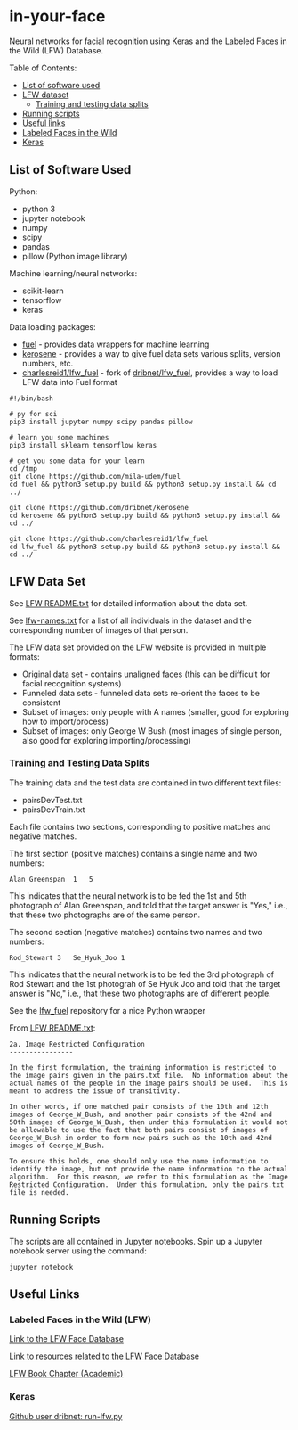 # in-your-face

Neural networks for facial recognition using Keras and the Labeled Faces in the Wild (LFW) Database.

Table of Contents:
* [List of software used](#software)
* [LFW dataset](#lfw)
	* [Training and testing data splits](#training_testing)
* [Running scripts](#running)
* [Useful links](#links)
* [Labeled Faces in the Wild](#lfw)
* [Keras](#keras)



<a name="software"></a>
## List of Software Used

Python:
* python 3
* jupyter notebook
* numpy
* scipy
* pandas
* pillow (Python image library) 

Machine learning/neural networks:
* scikit-learn
* tensorflow
* keras

Data loading packages:
* [fuel](https://github.com/mila-udem/fuel) - provides data wrappers for machine learning
* [kerosene](https://github.com/dribnet/kerosene) - provides a way to give fuel data sets 
	various splits, version numbers, etc.
* [charlesreid1/lfw_fuel](https://github.com/charlesreid1/lfw_fuel) - fork of [dribnet/lfw_fuel](https://github.com/dribnet/lfw_fuel),
	provides a way to load LFW data into Fuel format

```
#!/bin/bash

# py for sci
pip3 install jupyter numpy scipy pandas pillow

# learn you some machines
pip3 install sklearn tensorflow keras

# get you some data for your learn
cd /tmp
git clone https://github.com/mila-udem/fuel 
cd fuel && python3 setup.py build && python3 setup.py install && cd ../

git clone https://github.com/dribnet/kerosene 
cd kerosene && python3 setup.py build && python3 setup.py install && cd ../

git clone https://github.com/charlesreid1/lfw_fuel 
cd lfw_fuel && python3 setup.py build && python3 setup.py install && cd ../
```

<a name="lfw"></a>
## LFW Data Set

See [LFW README.txt](http://vis-www.cs.umass.edu/lfw/README.txt) for detailed information about the data set.

See [lfw-names.txt](http://vis-www.cs.umass.edu/lfw/lfw-names.txt) for a list of all individuals in the dataset and the corresponding number of images of that person.

The LFW data set provided on the LFW website is provided in multiple formats:
* Original data set - contains unaligned faces (this can be difficult for facial recognition systems)
* Funneled data sets - funneled data sets re-orient the faces to be consistent
* Subset of images: only people with A names (smaller, good for exploring how to import/process)
* Subset of images: only George W Bush (most images of single person, also good for exploring importing/processing)

<a name="training_testing"></a>
### Training and Testing Data Splits

The training data and the test data are contained in two different text files:
* pairsDevTest.txt
* pairsDevTrain.txt

Each file contains two sections, corresponding to positive matches and negative matches.

The first section (positive matches) contains a single name and two numbers:

```
Alan_Greenspan	1	5
```

This indicates that the neural network is to be fed the 1st and 5th photograph
of Alan Greenspan, and told that the target answer is "Yes," i.e., that these two 
photographs are of the same person. 

The second section (negative matches) contains two names and two numbers:

```
Rod_Stewart	3	Se_Hyuk_Joo	1
```

This indicates that the neural network is to be fed the 3rd photograph of Rod Stewart
and the 1st photograh of Se Hyuk Joo and told that the target answer is "No," i.e.,
that these two photographs are of different people.

See the [lfw_fuel](https://github.com/charlesreid1/lfw_fuel) repository for a nice 
Python wrapper 

From [LFW README.txt](http://vis-www.cs.umass.edu/lfw/README.txt):

```
2a. Image Restricted Configuration
----------------

In the first formulation, the training information is restricted to
the image pairs given in the pairs.txt file.  No information about the
actual names of the people in the image pairs should be used.  This is
meant to address the issue of transitivity.

In other words, if one matched pair consists of the 10th and 12th
images of George_W_Bush, and another pair consists of the 42nd and
50th images of George_W_Bush, then under this formulation it would not
be allowable to use the fact that both pairs consist of images of
George_W_Bush in order to form new pairs such as the 10th and 42nd
images of George_W_Bush.

To ensure this holds, one should only use the name information to
identify the image, but not provide the name information to the actual
algorithm.  For this reason, we refer to this formulation as the Image
Restricted Configuration.  Under this formulation, only the pairs.txt
file is needed.
```


<a name="running"></a>
## Running Scripts

The scripts are all contained in Jupyter notebooks. Spin up a Jupyter notebook server using the command:

```
jupyter notebook
```

<a name="links"></a>
## Useful Links

<a name="lfw"></a>
### Labeled Faces in the Wild (LFW) 

[Link to the LFW Face Database](http://vis-www.cs.umass.edu/lfw/)

[Link to resources related to the LFW Face Database](http://vis-www.cs.umass.edu/lfw/#resources)

[LFW Book Chapter (Academic)](https://people.cs.umass.edu/~elm/papers/LFW_survey.pdf)

<a name="keras"></a>
### Keras

[Github user dribnet: run-lfw.py](https://github.com/dribnet/lfw_fuel/blob/master/example/run-lfw.py)

